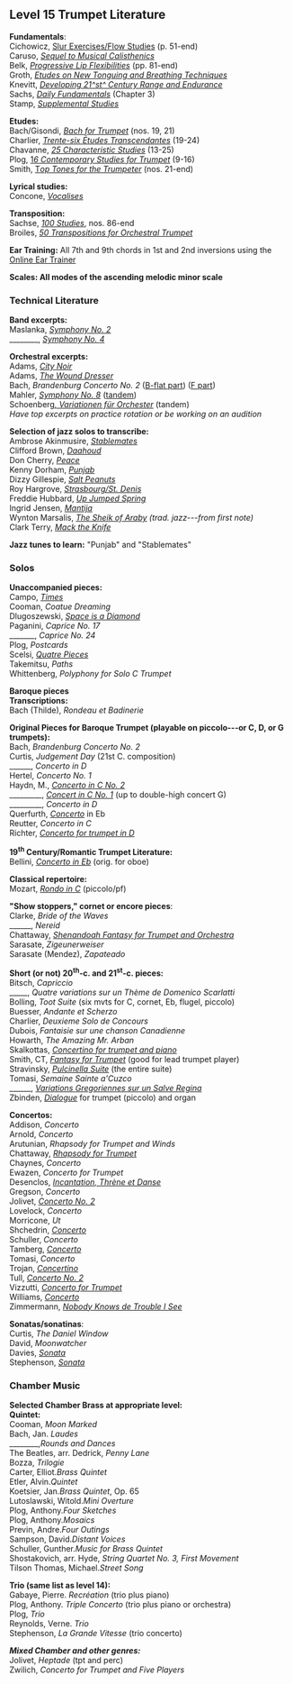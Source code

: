 ## Level 15 Trumpet Literature  
**Fundamentals**:  
Cichowicz, [Slur Exercises/Flow Studies](https://www.dropbox.com/s/4svl5bhshnksjhv/Cichowicz-Flow-Studies.pdf?dl=0) (p. 51-end)  
Caruso, [*Sequel to Musical Calisthenics*](https://www.dropbox.com/s/io3zdw5dlfo1pwc/Caruso%2C%20Derasse%2C%20Sequel%20to%20Musical%20Calisthenics.pdf?dl=0)  
Belk, [*Progressive Lip Flexibilities*](https://www.dropbox.com/s/7sz2tv13vc2ipuz/Belk%2C%20Progressive%20Lip%20Flexibilities.pdf?dl=0) (pp. 81-end)  
Groth, [*Etudes on New Tonguing and Breathing Techniques*](https://www.dropbox.com/s/2s4xy5qbc0g169n/Groth%2C%20Etuden%20uber%20neue%20Zungenstob%20und%20Atem%20Techniken.pdf?dl=0)  
Knevitt, [*Developing 21^st^ Century Range and Endurance*](https://www.dropbox.com/s/qym3sz7j7221sis/Knevitt%2C%20Developing-21st-Century-Range-and-Endurance-on-Trumpet.pdf?dl=0)  
Sachs, [*Daily Fundamentals*](https://www.dropbox.com/s/uitood5nqkaulh1/Sachs%20Daily%20Fundamentals.pdf?dl=0) (Chapter 3)  
Stamp, [*Supplemental Studies*](https://www.dropbox.com/s/y2c9ifylls2xuc6/Stamp%2C%20Supplemental%20Studies.pdf?dl=0)  
  
**Etudes:**  
Bach/Gisondi, [*Bach for Trumpet*](https://www.dropbox.com/s/la9vdzb1at6otoy/Gisondi%2C%20Bach_For_Trumpet.pdf?dl=0) (nos. 19, 21)  
Charlier, [*Trente-six Études Transcendantes*](https://www.dropbox.com/s/btdtztjog1l50wh/Charlier%20-%2036%20Etudes%20for%20Trumpet.pdf?dl=0) (19-24)  
Chavanne, [*25 Characteristic Studies*](https://www.dropbox.com/s/fxc0cjtftaddxww/Chavanne%2C%2025-Characteristic-Studies.pdf?dl=0) (13-25)  
Plog, [1*6 Contemporary Studies for Trumpet*](https://www.dropbox.com/s/akqi8q9ldwu8486/Plog%2C%2016-Contemporary-Etudes-for-Trumpet.pdf?dl=0) (9-16)  
Smith, [T*op Tones for the Trumpeter*](https://www.dropbox.com/s/a2ws9fnt83eyvrc/Smith-Toptones.pdf?dl=0) (nos. 21-end)  
  
**Lyrical studies:**  
Concone, [*Vocalises*](https://www.dropbox.com/s/ulcihu21nmzur3t/Concone%2C%20Complete%20Solfeggi%20tpt.pdf?dl=0)  
  
**Transposition:**  
Sachse, [*100 Studies*](https://www.dropbox.com/s/m8prssj7y8p6ljy/Sachse%20100%20Studies.pdf?dl=0), nos. 86-end  
Broiles, [*50 Transpositions for Orchestral Trumpet*](https://www.dropbox.com/s/xcawt7gvp2oojwa/Broiles%2C%2050%20Transpositions%20for%20Orchestral%20Trumpet.pdf?dl=0)  
  
**Ear Training:** All 7th and 9th chords in 1st and 2nd inversions using the [Online Ear Trainer](https://www.iwasdoingallright.com/tools/ear_training/online/)  
  
**Scales: All modes of the ascending melodic minor scale**  
  
### Technical Literature  
**Band excerpts:**  
Maslanka, [*Symphony No. 2*](https://www.dropbox.com/s/rtdzgevgo6gij2m/Maslanka%2C%20Symphony%20No.%202%20excerpts.pdf?dl=0)  
\_\_\_\_\_\_\_\_, [*Symphony No. 4*](https://www.dropbox.com/s/xvaqzhs0nl5zwgw/Maslanka%2C%20Symphony%20No.%204%20excerpts.pdf?dl=0)  

**Orchestral excerpts:**  
Adams, [*City Noir*](https://www.dropbox.com/s/ujn1i4941xlmo7o/Sachs%2C%20The%20Orchestral%20Trumpet%20%28searchable%20text%29.pdf?dl=0)  
Adams, [*The Wound Dresser*](https://www.dropbox.com/s/ujn1i4941xlmo7o/Sachs%2C%20The%20Orchestral%20Trumpet%20%28searchable%20text%29.pdf?dl=0)  
Bach, *Brandenburg Concerto No. 2* ([B-flat part](https://www.dropbox.com/s/fkqsb244cabo6w4/Bach%2C%20Brandenburg%20Concerto%20No.%202%20in%20Bb%20excerpts%20HME.pdf?dl=0)) ([F part](https://www.dropbox.com/s/1pafdtz2xdax9y6/Bach%2C%20Brandenburg%20Concerto%20No.%202%20in%20F%20excerpts%20HME.pdf?dl=0))  
Mahler, [*Symphony No. 8*](https://www.dropbox.com/s/05ycgvorcemyy3g/Sachs%2C%20Mahler%20Symph%20Works%2C%20vol%203%20IMC.pdf?dl=0) ([tandem](https://www.dropbox.com/s/0eerjcvtmf4i4oa/Mahler%2C%20Symphony%20No.%208%20excerpts%20tandem%20HME.pdf?dl=0))  
Schoenberg[*, Variationen für Orchester*](https://www.dropbox.com/s/gpodml9wyhg7amd/Schoenberg%2C%20Variationen%20fur%20Orchester%20excerpts%20tandem%20HME.pdf?dl=0) (tandem)  
*Have top excerpts on practice rotation or be working on an audition*  
  
**Selection of jazz solos to transcribe:**  
Ambrose Akinmusire, [*Stablemates*](https://youtu.be/9_Hj5Wd49iU)  
Clifford Brown, [*Daahoud*](https://youtu.be/lv4EarQxGMo)  
Don Cherry, [*Peace*](https://youtu.be/nAomEYBpJsg?t=255)  
Kenny Dorham, [*Punjab*](https://youtu.be/VOYqO3zwYIU?t=204)  
Dizzy Gillespie, [*Salt Peanuts*](https://youtu.be/gg1Wl-NmzWg?t=129)  
Roy Hargrove, [*Strasbourg/St. Denis*](https://youtu.be/PZ4oyVMtVvg?t=235)  
Freddie Hubbard, [*Up Jumped Spring*](https://youtu.be/khby51sf82s)  
Ingrid Jensen, [*Mantija*](https://youtu.be/SvQ6dCny0l4?t=118)  
Wynton Marsalis, *[The Sheik of Araby](https://youtu.be/ZBJ-MmTA-eU) (trad. jazz---from first note)*  
Clark Terry, [*Mack the Knife*](https://youtu.be/HaEF6xfijL0)  
  
**Jazz tunes to learn:** "Punjab" and "Stablemates"  
  
### Solos  
**Unaccompanied pieces:**  
Campo, [*Times*](https://www.dropbox.com/s/jjoepbvxyyb2rrg/Campo%2C%20Times%20solo%20unaccompanied%20tpt.pdf?dl=0)  
Cooman, *Coatue Dreaming*  
Dlugoszewski, [*Space is a Diamond*](https://www.dropbox.com/s/4v8iwjlhlt1q3y8/Dlugoszewski%2C%20Space%20is%20a%20Diamond%20unaccompanied%20tpt.pdf?dl=0)  
Paganini, *Caprice No. 17*  
\_\_\_\_\_\_\_, *Caprice No. 24*  
Plog, *Postcards*  
Scelsi, [*Quatre Pieces*](https://www.dropbox.com/s/6rgnbf2w2ef6gbj/Scelsi%2C%20Quatre%20Pieces%20unaccompanied.pdf?dl=0)  
Takemitsu, *Paths*  
Whittenberg, *Polyphony for Solo C Trumpet*  
  
**Baroque pieces**  
**Transcriptions:**  
Bach (Thilde), *Rondeau et Badinerie*  
  
**Original Pieces for Baroque Trumpet (playable on piccolo---or C, D, or G trumpets):**  
Bach, *Brandenburg Concerto No. 2*  
Curtis, *Judgement Day* (21st C. composition)  
\_\_\_\_\_\_, *Concerto in D*  
Hertel, *Concerto No. 1*  
Haydn, M., [*Concerto in C No. 2*](https://www.dropbox.com/s/wdr73p802uu3qye/Haydn%2C%20Tarr%2C%20Trumpet%20Concerto%20No.%202%20Ctpt.pdf?dl=0)  
\_\_\_\_\_\_\_\_\_, [*Concert in C No. 1*](https://www.dropbox.com/s/r07q7r4lzh7v8qm/Haydn%2C%20Concertino%20per%20il%20Clarino%20tpt%20pf.pdf?dl=0) (up to double-high concert G)  
\_\_\_\_\_\_\_\_\_, *Concerto in D*  
Querfurth, [*Concerto*](https://www.dropbox.com/s/ov00t4e59pt3xuu/Querfurth%2C%20Concerto%20Eb%20tpt%20no%20pf.pdf?dl=0) in Eb  
Reutter, *Concerto in C*  
Richter, [*Concerto for trumpet in D*](https://www.dropbox.com/s/d44gpkz1v6532gw/Richter%2C%20Konzert%20fur%20Trompete%20tpt%2C%20pf.pdf?dl=0)  
  
**19<sup>th</sup> Century/Romantic Trumpet Literature:**  
Bellini, [*Concerto in Eb*](https://www.dropbox.com/s/1ulm3oqdxdfcd9l/high%20trumpet%20all%20of%20it.pdf?dl=0) (orig. for oboe)  
  
**Classical repertoire:**  
Mozart, [*Rondo in C*](https://www.dropbox.com/s/yv9u71u9fv8mpu2/Mozart%2C%20Rondo%20C%20Bb%20pf.pdf?dl=0) (piccolo/pf)  
  
**"Show stoppers," cornet or encore pieces**:  
Clarke, *Bride of the Waves*  
\_\_\_\_\_\_, *Nereid*  
Chattaway, [*Shenandoah Fantasy for Trumpet and Orchestra*](https://www.dropbox.com/s/z5t59yz6i1jtpub/Chattaway%2C%20Shenandoah%20Fantasy%20tpt%20%28no%20band%29.pdf?dl=0)  
Sarasate, *Zigeunerweiser*  
Sarasate (Mendez), *Zapateado*  
  
**Short (or not) 20<sup>th</sup>-c. and 21<sup>st</sup>-c. pieces:**  
Bitsch, *Capriccio*  
\_\_\_\_\_, *Quatre variations sur un Thème de Domenico Scarlatti*  
Bolling, *Toot Suite* (six mvts for C, cornet, Eb, flugel, piccolo)  
Buesser, *Andante et Scherzo*  
Charlier, *Deuxieme Solo de Concours*  
Dubois, *Fantaisie sur une chanson Canadienne*  
Howarth, *The Amazing Mr. Arban*  
Skalkottas, [*Concertino for trumpet and piano*](https://www.dropbox.com/s/anzg7wexur9wbmz/Skalkottas%2C%20Concertino%20tpt%20%28missing%20pf%29.pdf?dl=0)  
Smith, CT, [*Fantasy for Trumpet*](https://www.dropbox.com/s/mznsysq59822gzw/Smith%2C%20Claude%2C%20Fantasy%20for%20Trumpet%20tpt%20pf.pdf?dl=0) (good for lead trumpet player)  
Stravinsky, [*Pulcinella Suite*](https://www.dropbox.com/s/s6joa9eipwdb5bk/Stravinsky%2C%20Pienaar%2C%20Pulcinella%20Suite%20tpt%20pf.pdf?dl=0) (the entire suite)  
Tomasi, *Semaine Sainte a'Cuzco*  
\_\_\_\_\_\_, [*Variations Gregoriennes sur un Salve Regina*](https://www.dropbox.com/s/2ucm2fzxkfwv8j3/Tomasi%2C%20Variations%20Gregoriennes%20sur%20un%20Salve%20Regina%20Bb%20C%20pf.pdf?dl=0)  
Zbinden, [*Dialogue*](https://www.dropbox.com/s/jtahky7jrfoykqs/Zbinden%2C%20Dialogue%20tpt%20org.pdf?dl=0) for trumpet (piccolo) and organ  
  
**Concertos:**  
Addison, *Concerto*  
Arnold, *Concerto*  
Arutunian, *Rhapsody for Trumpet and Winds*  
Chattaway, [*Rhapsody for Trumpet*](https://www.dropbox.com/s/5qlk430fnj4wfvp/Chattaway%2C%20Rhapsody%20for%20Trumpet%20no%20pf.pdf?dl=0)  
Chaynes, *Concerto*  
Ewazen, *Concerto for Trumpet*  
Desenclos, [*Incantation, Thrène et Danse*](https://www.dropbox.com/s/4j30xpbwrc35u0p/Desenclos%2C%20Incantation%20Threne%20et%20Danse%20tpt%20pf.pdf?dl=0)  
Gregson, *Concerto*  
Jolivet, [*Concerto No. 2*](https://www.dropbox.com/s/3jxfmjpom3iz7hu/Jolivet%2C%20Second%20Concerto%20Pour%20Trompette%20tpt%20pf.pdf?dl=0)  
Lovelock, *Concerto*  
Morricone, *Ut*  
Shchedrin, [*Concerto*](https://www.dropbox.com/s/a8fja13dwfwbcn8/Schuller%2C%20Concerto%20tpt%20pf.pdf?dl=0)  
Schuller, *Concerto*  
Tamberg, [*Concerto*](https://www.dropbox.com/s/ld1bk5l65vk3mnl/Tamberg%2C%20Trumpet%20Concerto%20tpt%20pf.pdf?dl=0)  
Tomasi, *Concerto*  
Trojan, [*Concertino*](https://www.dropbox.com/s/e2l7iwvc5fcnt6a/Trojan%2C%20Concertino%20per%20tromba%20Ctpt%20pf.pdf?dl=0)  
Tull, [*Concerto No. 2*](https://www.dropbox.com/s/ar4f81c7nz9zntb/Tull%2C%20Concerto%20No.%202%20tpt%20pf%20perc.pdf?dl=0)  
Vizzutti, [*Concerto for Trumpet*](https://www.dropbox.com/s/8khm27ma9so2dur/Vizzutti%20-%20Concerto%20for%20Trumpet%20tpt.pdf?dl=0)  
Williams, [*Concerto*](https://www.dropbox.com/s/xpsv6npghdz0l13/Williams%2C%20Concerto%20C%20or%20Bb%20pf.pdf?dl=0)  
Zimmermann, [*Nobody Knows de Trouble I See*](https://www.dropbox.com/s/yze4l2psuampo2y/Zimmermann%2C%20Nobody%20Knows%20de%20Trouble%20I%20See%20tpt%20missing%20accompaniment.pdf?dl=0)  
  
**Sonatas/sonatinas**:  
Curtis, *The Daniel Window*  
David, *Moonwatcher*  
Davies, [*Sonata*](https://www.dropbox.com/s/8d64fiehvg8pzcw/Davies%2C%20Sonata%20Dtpt%20pf.pdf?dl=0)  
Stephenson, [*Sonata*](https://www.dropbox.com/s/b9202zt91umvwv6/Stephenson%2C%20Sonata%20Ctpt%20pf.pdf?dl=0)  
  
### Chamber Music  
**Selected Chamber Brass at appropriate level:**  
**Quintet:**  
Cooman, *Moon Marked*  
Bach, Jan. *Laudes*  
\_\_\_\_\_\_\_\_,*Rounds and Dances*  
The Beatles, arr. Dedrick, *Penny Lane*  
Bozza, *Trilogie*  
Carter, Elliot.*Brass Quintet*  
Etler, Alvin.*Quintet*  
Koetsier, Jan.*Brass Quintet*, Op. 65  
Lutoslawski, Witold.*Mini Overture*  
Plog, Anthony.*Four Sketches*  
Plog, Anthony.*Mosaics*  
Previn, Andre.*Four Outings*  
Sampson, David.*Distant Voices*  
Schuller, Gunther.*Music for Brass Quintet*  
Shostakovich, arr. Hyde, *String Quartet No. 3, First Movement*  
Tilson Thomas, Michael.*Street Song*  
  
**Trio (same list as level 14):**  
Gabaye, Pierre. *Recréation* (trio plus piano)  
Plog, Anthony. *Triple Concerto* (trio plus piano or orchestra)  
Plog, *Trio*  
Reynolds, Verne. *Trio*  
Stephenson, *La Grande Vitesse* (trio concerto)  
  
***Mixed Chamber and other genres:***  
Jolivet, *Heptade* (tpt and perc)  
Zwilich, *Concerto for Trumpet and Five Players*  
